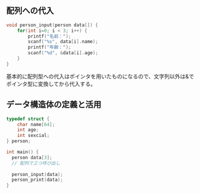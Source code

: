 ## 配列への代入

```c
void person_input(person data[]) {
    for(int i=0; i < 3; i++) {
        printf("名前：");
        scanf("%s", data[i].name);
        printf("年齢：");
        scanf("%d", &data[i].age);
    }
}
```
基本的に配列型への代入はポインタを用いたものになるので、文字列以外は&でポインタ型に変換してから代入する。

## データ構造体の定義と活用

```c
typedef struct {
    char name[64];
    int age;
    int sexcial;
} person;

int main() {
  person data[3];
  // 配列で三つ呼び出し
  
  person_input(data);
  person_print(data);
}
```